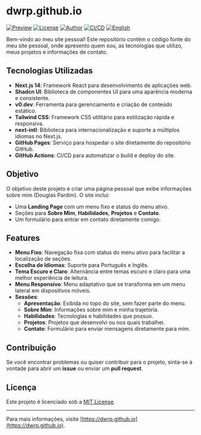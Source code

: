 # dwrp.github.io

[![Preview](https://img.shields.io/badge/preview-live-brightgreen)](https://dwrp.github.io)
[![License](https://img.shields.io/badge/license-MIT-blue)](https://opensource.org/licenses/MIT)
[![Author](https://img.shields.io/badge/author-Douglas%20Pardim-orange)](https://github.com/dwrp)
[![CI/CD](https://github.com/dwrp/dwrp.github.io/actions/workflows/main.yml/badge.svg)](https://github.com/dwrp/dwrp.github.io/actions)
[![English](https://img.shields.io/badge/VER_EM_-EN--US-green?style=flat)](./README.md)

Bem-vindo ao meu site pessoal! Este repositório contém o código fonte do meu site pessoal, onde apresento quem sou, as tecnologias que utilizo, meus projetos e informações de contato.

## Tecnologias Utilizadas

- **Next.js 14**: Framework React para desenvolvimento de aplicações web.
- **Shadcn UI**: Biblioteca de componentes UI para uma aparência moderna e consistente.
- **v0.dev**: Ferramenta para gerenciamento e criação de conteúdo estático.
- **Tailwind CSS**: Framework CSS utilitário para estilização rápida e responsiva.
- **next-intl**: Biblioteca para internacionalização e suporte a múltiplos idiomas no Next.js.
- **GitHub Pages**: Serviço para hospedar o site diretamente do repositório GitHub.
- **GitHub Actions**: CI/CD para automatizar o build e deploy do site.

## Objetivo

O objetivo deste projeto é criar uma página pessoal que exibe informações sobre mim (Douglas Pardim). O site inclui:

- Uma **Landing Page** com um menu fixo e status do menu ativo.
- Seções para **Sobre Mim**, **Habilidades**, **Projetos** e **Contato**.
- Um formulário para entrar em contato diretamente comigo.

## Features

- **Menu Fixo**: Navegação fixa com status do menu ativo para facilitar a localização de seções.
- **Escolha de Idiomas**: Suporte para Português e Inglês.
- **Tema Escuro e Claro**: Alternância entre temas escuro e claro para uma melhor experiência de leitura.
- **Menu Responsivo**: Menu adaptativo que se transforma em um menu lateral em dispositivos móveis.
- **Sessões**:
  - **Apresentação**: Exibida no topo do site, sem fazer parte do menu.
  - **Sobre Mim**: Informações sobre mim e minha trajetória.
  - **Habilidades**: Tecnologias e habilidades que possuo.
  - **Projetos**: Projetos que desenvolvi ou nos quais trabalhei.
  - **Contato**: Formulário para enviar mensagens diretamente para mim.

## Contribuição

Se você encontrar problemas ou quiser contribuir para o projeto, sinta-se à vontade para abrir um **issue** ou enviar um **pull request**.

## Licença

Este projeto é licenciado sob a [MIT License](LICENSE).

---

Para mais informações, visite [https://dwrp.github.io](https://dwrp.github.io).
